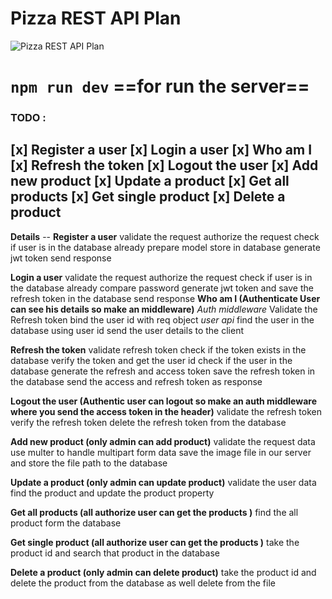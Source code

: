 # Pizza REST API Plan
![Pizza REST API Plan](https://images.unsplash.com/photo-1604382354936-07c5d9983bd3?ixlib=rb-1.2.1&ixid=MnwxMjA3fDB8MHxleHBsb3JlLWZlZWR8N3x8fGVufDB8fHx8&w=1000&q=80)
# `npm run dev` ==for run the server==
### TODO :
**[x] Register a user**
**[x] Login a user**
**[x] Who am I**
**[x] Refresh the token**
**[x] Logout the user**
**[x] Add new product**
**[x] Update a product**
**[x] Get all products**
**[x] Get single product**
**[x] Delete a product**
---
**Details** --
**Register a user**
    validate the request
   authorize the request
   check if user is in the database already
   prepare model
   store in database
   generate jwt token
   send response

**Login a user**
    validate the request
    authorize the request
    check if user is in the database already
    compare password
    generate jwt token and save the refresh token in the database
   send response
**Who am I (Authenticate User can see his details so make an middleware)**
*Auth middleware*
    Validate the Refresh token
    bind the user id with req object
*user api*
        find the user in the database using user id
        send the user details to the client
        
**Refresh the token**
    validate refresh token
    check if the token exists in the database
    verify the token and get the user id
    check if the user in the database
    generate the refresh and access token
    save the refresh token in the database
    send the access and refresh token as response

**Logout the user (Authentic user can logout so make an auth middleware where you send the access token in the header)**
    validate the refresh token
    verify the refresh token
    delete the refresh token from the database

**Add new product (only admin can add product)**
    validate the request data
    use multer to handle multipart form data
    save the image file in our server and store the file path to the database
    
**Update a product (only admin can update product)**
    validate the user data
    find the product and update the product property

**Get all products (all authorize user can get the products )**
    find the all product form the database

**Get single product (all authorize user can get the products )**
    take the product id and search that product in the database

**Delete a product (only admin can delete product)**
    take the product id and delete the product from the database as well delete from the file
